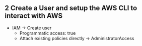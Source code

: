 ## 2 Create a User and setup the AWS CLI to interact with AWS

- IAM -> Create user
  - Programmatic access: true
  - Attach existing policies directly -> AdministratorAccess
